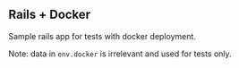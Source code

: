 ## Rails + Docker

Sample rails app for tests with docker deployment.

Note: data in `env.docker` is irrelevant and used for tests only.
